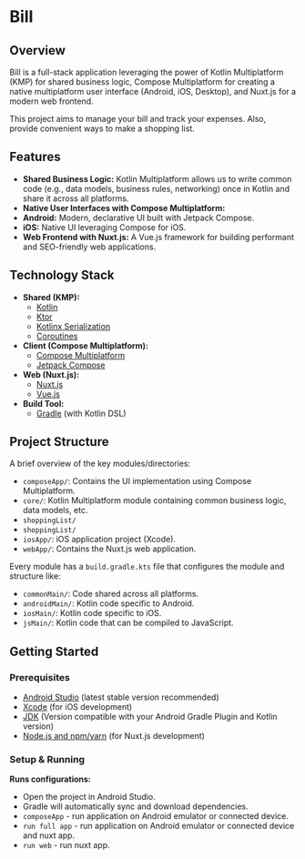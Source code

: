 # Bill

## Overview

Bill is a full-stack application leveraging the power of Kotlin Multiplatform (KMP) for shared business logic, Compose Multiplatform for creating a native multiplatform user interface (Android, iOS, Desktop), and Nuxt.js for a modern web frontend.

This project aims to manage your bill and track your expenses. Also, provide convenient ways to make a shopping list.

## Features

*   **Shared Business Logic:** Kotlin Multiplatform allows us to write common code (e.g., data models, business rules, networking) once in Kotlin and share it across all platforms.
*   **Native User Interfaces with Compose Multiplatform:**
  *   **Android:** Modern, declarative UI built with Jetpack Compose.
  *   **iOS:** Native UI leveraging Compose for iOS.
*   **Web Frontend with Nuxt.js:** A Vue.js framework for building performant and SEO-friendly web applications.

## Technology Stack

*   **Shared (KMP):**
    *   [Kotlin](https://kotlinlang.org/)
    *   [Ktor](https://ktor.io/)
    *   [Kotlinx Serialization](https://github.com/Kotlin/kotlinx.serialization)
    *   [Coroutines](https://kotlinlang.org/docs/coroutines-overview.html) 
*   **Client (Compose Multiplatform):**
    *   [Compose Multiplatform](https://www.jetbrains.com/lp/compose-multiplatform/)
    *   [Jetpack Compose](https://developer.android.com/jetpack/compose)
*   **Web (Nuxt.js):**
    *   [Nuxt.js](https://nuxtjs.org/)
    *   [Vue.js](https://vuejs.org/)
*   **Build Tool:**
    *   [Gradle](https://gradle.org/) (with Kotlin DSL)

## Project Structure

A brief overview of the key modules/directories:

*   `composeApp/`: Contains the UI implementation using Compose Multiplatform.
*   `core/`: Kotlin Multiplatform module containing common business logic, data models, etc.
*   `shoppingList/`
*   `shoppingList/`
*   `iosApp/`: iOS application project (Xcode).
*   `webApp/`: Contains the Nuxt.js web application.

Every module has a `build.gradle.kts` file that configures the module and structure like:
*   `commonMain/`: Code shared across all platforms.
*   `androidMain/`: Kotlin code specific to Android.
*   `iosMain/`: Kotlin code specific to iOS.
*   `jsMain/`: Kotlin code that can be compiled to JavaScript.


## Getting Started

### Prerequisites

*   [Android Studio](https://developer.android.com/studio) (latest stable version recommended)
*   [Xcode](https://developer.apple.com/xcode/) (for iOS development)
*   [JDK](https://www.oracle.com/java/technologies/javase-jdk11-downloads.html) (Version compatible with your Android Gradle Plugin and Kotlin version)
*   [Node.js and npm/yarn](https://nodejs.org/) (for Nuxt.js development)

### Setup & Running

**Runs configurations:**

*   Open the project in Android Studio.
*   Gradle will automatically sync and download dependencies.
*   `composeApp` - run application on Android emulator or connected device.
*   `run full app` - run application on Android emulator or connected device and nuxt app.
*   `run web` - run nuxt app.